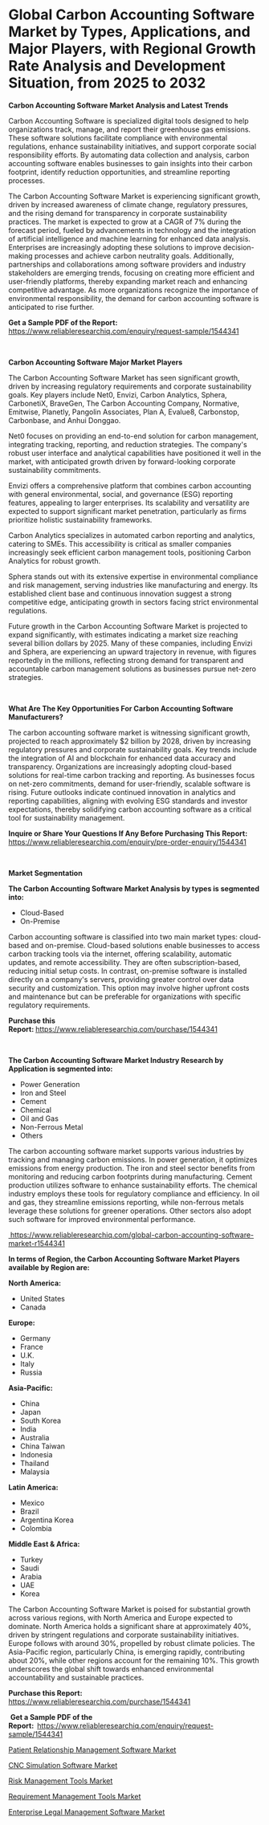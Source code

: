 <p><h1>Global Carbon Accounting Software Market by Types, Applications, and Major Players, with Regional Growth Rate Analysis and Development Situation, from 2025 to 2032</h1></p><p><strong>Carbon Accounting Software Market Analysis and Latest Trends</strong></p>
<p><p>Carbon Accounting Software is specialized digital tools designed to help organizations track, manage, and report their greenhouse gas emissions. These software solutions facilitate compliance with environmental regulations, enhance sustainability initiatives, and support corporate social responsibility efforts. By automating data collection and analysis, carbon accounting software enables businesses to gain insights into their carbon footprint, identify reduction opportunities, and streamline reporting processes.</p><p>The Carbon Accounting Software Market is experiencing significant growth, driven by increased awareness of climate change, regulatory pressures, and the rising demand for transparency in corporate sustainability practices. The market is expected to grow at a CAGR of 7% during the forecast period, fueled by advancements in technology and the integration of artificial intelligence and machine learning for enhanced data analysis. Enterprises are increasingly adopting these solutions to improve decision-making processes and achieve carbon neutrality goals. Additionally, partnerships and collaborations among software providers and industry stakeholders are emerging trends, focusing on creating more efficient and user-friendly platforms, thereby expanding market reach and enhancing competitive advantage. As more organizations recognize the importance of environmental responsibility, the demand for carbon accounting software is anticipated to rise further.</p></p>
<p><strong>Get a Sample PDF of the Report:&nbsp;</strong> <a href="https://www.reliableresearchiq.com/enquiry/request-sample/1544341?utm_campaign=1119&utm_medium=2&utm_source=Github&utm_content=ia&utm_term=09032025&utm_id=carbon-accounting-software">https://www.reliableresearchiq.com/enquiry/request-sample/1544341</a></p>
<p>&nbsp;</p>
<p><strong>Carbon Accounting Software Major Market Players</strong></p>
<p><p>The Carbon Accounting Software Market has seen significant growth, driven by increasing regulatory requirements and corporate sustainability goals. Key players include Net0, Envizi, Carbon Analytics, Sphera, CarbonetiX, BraveGen, The Carbon Accounting Company, Normative, Emitwise, Planetly, Pangolin Associates, Plan A, Evalue8, Carbonstop, Carbonbase, and Anhui Donggao.</p><p>Net0 focuses on providing an end-to-end solution for carbon management, integrating tracking, reporting, and reduction strategies. The company's robust user interface and analytical capabilities have positioned it well in the market, with anticipated growth driven by forward-looking corporate sustainability commitments.</p><p>Envizi offers a comprehensive platform that combines carbon accounting with general environmental, social, and governance (ESG) reporting features, appealing to larger enterprises. Its scalability and versatility are expected to support significant market penetration, particularly as firms prioritize holistic sustainability frameworks.</p><p>Carbon Analytics specializes in automated carbon reporting and analytics, catering to SMEs. This accessibility is critical as smaller companies increasingly seek efficient carbon management tools, positioning Carbon Analytics for robust growth.</p><p>Sphera stands out with its extensive expertise in environmental compliance and risk management, serving industries like manufacturing and energy. Its established client base and continuous innovation suggest a strong competitive edge, anticipating growth in sectors facing strict environmental regulations.</p><p>Future growth in the Carbon Accounting Software Market is projected to expand significantly, with estimates indicating a market size reaching several billion dollars by 2025. Many of these companies, including Envizi and Sphera, are experiencing an upward trajectory in revenue, with figures reportedly in the millions, reflecting strong demand for transparent and accountable carbon management solutions as businesses pursue net-zero strategies.</p></p>
<p>&nbsp;</p>
<p><strong>What Are The Key Opportunities For Carbon Accounting Software Manufacturers?</strong></p>
<p><p>The carbon accounting software market is witnessing significant growth, projected to reach approximately $2 billion by 2028, driven by increasing regulatory pressures and corporate sustainability goals. Key trends include the integration of AI and blockchain for enhanced data accuracy and transparency. Organizations are increasingly adopting cloud-based solutions for real-time carbon tracking and reporting. As businesses focus on net-zero commitments, demand for user-friendly, scalable software is rising. Future outlooks indicate continued innovation in analytics and reporting capabilities, aligning with evolving ESG standards and investor expectations, thereby solidifying carbon accounting software as a critical tool for sustainability management.</p></p>
<p><strong>Inquire or Share Your Questions If Any Before Purchasing This Report:</strong> <a href="https://www.reliableresearchiq.com/enquiry/pre-order-enquiry/1544341?utm_campaign=1119&utm_medium=2&utm_source=Github&utm_content=ia&utm_term=09032025&utm_id=carbon-accounting-software">https://www.reliableresearchiq.com/enquiry/pre-order-enquiry/1544341</a></p>
<p>&nbsp;</p>
<p><strong>Market Segmentation</strong></p>
<p><strong>The Carbon Accounting Software Market Analysis by types is segmented into:</strong></p>
<p><ul><li>Cloud-Based</li><li>On-Premise</li></ul></p>
<p><p>Carbon accounting software is classified into two main market types: cloud-based and on-premise. Cloud-based solutions enable businesses to access carbon tracking tools via the internet, offering scalability, automatic updates, and remote accessibility. They are often subscription-based, reducing initial setup costs. In contrast, on-premise software is installed directly on a company's servers, providing greater control over data security and customization. This option may involve higher upfront costs and maintenance but can be preferable for organizations with specific regulatory requirements.</p></p>
<p><strong>Purchase this Report:&nbsp;</strong><a href="https://www.reliableresearchiq.com/purchase/1544341?utm_campaign=1119&utm_medium=2&utm_source=Github&utm_content=ia&utm_term=09032025&utm_id=carbon-accounting-software">https://www.reliableresearchiq.com/purchase/1544341</a></p>
<p>&nbsp;</p>
<p><strong>The Carbon Accounting Software Market Industry Research by Application is segmented into:</strong></p>
<p><ul><li>Power Generation</li><li>Iron and Steel</li><li>Cement</li><li>Chemical</li><li>Oil and Gas</li><li>Non-Ferrous Metal</li><li>Others</li></ul></p>
<p><p>The carbon accounting software market supports various industries by tracking and managing carbon emissions. In power generation, it optimizes emissions from energy production. The iron and steel sector benefits from monitoring and reducing carbon footprints during manufacturing. Cement production utilizes software to enhance sustainability efforts. The chemical industry employs these tools for regulatory compliance and efficiency. In oil and gas, they streamline emissions reporting, while non-ferrous metals leverage these solutions for greener operations. Other sectors also adopt such software for improved environmental performance.</p></p>
<p><a href="https://www.reliableresearchiq.com/global-carbon-accounting-software-market-r1544341?utm_campaign=1119&utm_medium=2&utm_source=Github&utm_content=ia&utm_term=09032025&utm_id=carbon-accounting-software">&nbsp;https://www.reliableresearchiq.com/global-carbon-accounting-software-market-r1544341</a></p>
<p><strong>In terms of Region, the Carbon Accounting Software Market Players available by Region are:</strong></p>
<p>
    <p> <strong> North America: </strong>
        <ul>
            <li>United States</li>
            <li>Canada</li>
        </ul>
        </p> 
    <p> <strong> Europe: </strong>
        <ul>
            <li>Germany</li>
            <li>France</li>
            <li>U.K.</li>
            <li>Italy</li>
            <li>Russia</li>
        </ul>
        </p> 
    <p> <strong> Asia-Pacific: </strong>
        <ul>
            <li>China</li>
            <li>Japan</li>
            <li>South Korea</li>
            <li>India</li>
            <li>Australia</li>
            <li>China Taiwan</li>
            <li>Indonesia</li>
            <li>Thailand</li>
            <li>Malaysia</li>
        </ul>
        </p> 
    <p> <strong> Latin America: </strong>
        <ul>
            <li>Mexico</li>
            <li>Brazil</li>
            <li>Argentina Korea</li>
            <li>Colombia</li>
        </ul>
        </p> 
    <p> <strong> Middle East & Africa: </strong>
        <ul>
            <li>Turkey</li>
            <li>Saudi</li>
            <li>Arabia</li>
            <li>UAE</li>
            <li>Korea</li>
        </ul>
    </p>
    </p>
<p><p>The Carbon Accounting Software Market is poised for substantial growth across various regions, with North America and Europe expected to dominate. North America holds a significant share at approximately 40%, driven by stringent regulations and corporate sustainability initiatives. Europe follows with around 30%, propelled by robust climate policies. The Asia-Pacific region, particularly China, is emerging rapidly, contributing about 20%, while other regions account for the remaining 10%. This growth underscores the global shift towards enhanced environmental accountability and sustainable practices.</p></p>
<p><strong>Purchase this Report: </strong><a href="https://www.reliableresearchiq.com/purchase/1544341?utm_campaign=1119&utm_medium=2&utm_source=Github&utm_content=ia&utm_term=09032025&utm_id=carbon-accounting-software">https://www.reliableresearchiq.com/purchase/1544341</a></p>
<p>&nbsp;<strong>Get a Sample PDF of the Report:&nbsp;&nbsp;</strong><a href="https://www.reliableresearchiq.com/enquiry/request-sample/1544341?utm_campaign=1119&utm_medium=2&utm_source=Github&utm_content=ia&utm_term=09032025&utm_id=carbon-accounting-software">https://www.reliableresearchiq.com/enquiry/request-sample/1544341</a></p>
<p><strong></strong></p>
<p><p><a href="https://github.com/tentandyik/Market-Research-Report-List-1/blob/main/patient-relationship-management-software-market.md?utm_campaign=1119&utm_medium=2&utm_source=Github&utm_content=ia&utm_term=09032025&utm_id=carbon-accounting-software">Patient Relationship Management Software Market</a></p><p><a href="https://github.com/klenaestien23/Market-Research-Report-List-1/blob/main/cnc-simulation-software-market.md?utm_campaign=1119&utm_medium=2&utm_source=Github&utm_content=ia&utm_term=09032025&utm_id=carbon-accounting-software">CNC Simulation Software Market</a></p><p><a href="https://github.com/myongfranzcs/Market-Research-Report-List-1/blob/main/risk-management-tools-market.md?utm_campaign=1119&utm_medium=2&utm_source=Github&utm_content=ia&utm_term=09032025&utm_id=carbon-accounting-software">Risk Management Tools Market</a></p><p><a href="https://github.com/biandnikelrs/Market-Research-Report-List-1/blob/main/requirement-management-tools-market.md?utm_campaign=1119&utm_medium=2&utm_source=Github&utm_content=ia&utm_term=09032025&utm_id=carbon-accounting-software">Requirement Management Tools Market</a></p><p><a href="https://github.com/mismannely/Market-Research-Report-List-1/blob/main/enterprise-legal-management-software-market.md?utm_campaign=1119&utm_medium=2&utm_source=Github&utm_content=ia&utm_term=09032025&utm_id=carbon-accounting-software">Enterprise Legal Management Software Market</a></p></p>